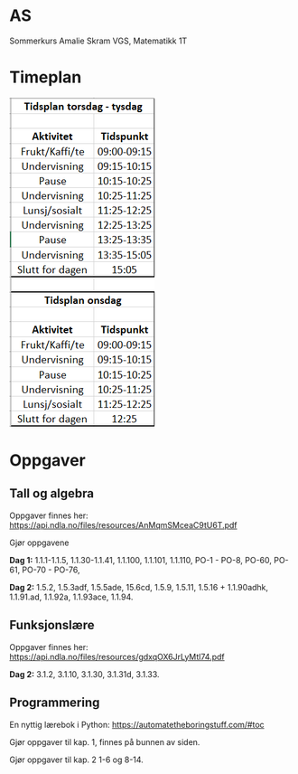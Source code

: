 # AS
Sommerkurs Amalie Skram VGS, Matematikk 1T

# Timeplan
![](timeplan.png)

# Oppgaver
## Tall og algebra
Oppgaver finnes her: https://api.ndla.no/files/resources/AnMqmSMceaC9tU6T.pdf

Gjør oppgavene

**Dag 1:** 1.1.1-1.1.5, 1.1.30-1.1.41, 1.1.100, 1.1.101, 1.1.110, PO-1 - PO-8, PO-60, PO-61, PO-70 - PO-76,

**Dag 2:** 1.5.2, 1.5.3adf, 1.5.5ade, 15.6cd, 1.5.9, 1.5.11, 1.5.16 + 1.1.90adhk, 1.1.91.ad, 1.1.92a, 1.1.93ace, 1.1.94.

## Funksjonslære

Oppgaver finnes her: https://api.ndla.no/files/resources/gdxqOX6JrLyMtl74.pdf

**Dag 2:** 3.1.2, 3.1.10, 3.1.30, 3.1.31d, 3.1.33.

## Programmering

En nyttig lærebok i Python: https://automatetheboringstuff.com/#toc

Gjør oppgaver til kap. 1, finnes på bunnen av siden.

Gjør oppgaver til kap. 2 1-6 og 8-14.

[Emneevaluering, lag skjema]: #

